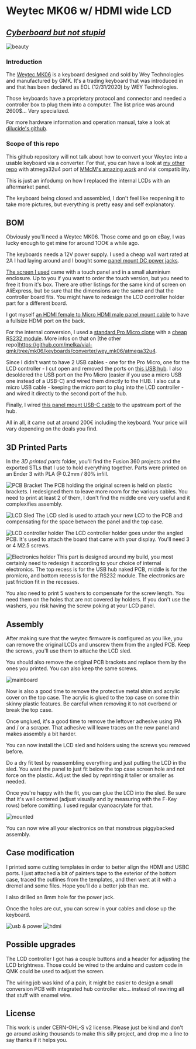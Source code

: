 # Weytec MK06 w/ HDMI wide LCD
## [*Cyberboard but not stupid*](https://www.reddit.com/r/MechanicalKeyboards/comments/17qkznx/cyberboard_but_not_stupid/)

![beauty](./pics/header.jpg)

### Introduction

The [Weytec MK06](https://deskthority.net/wiki/Weytec_Mk06) is a keyboard designed and sold by Wey Technologies and manufactured by GMK. It's a trading keyboard that was introduced in and that has been declared as EOL (12/31/2020) by WEY Technologies.

Those keyboards have a proprietary protocol and connector and needed a controller box to plug them into a computer. The list price was around 2600$... Very specialized.

For more hardware information and operation manual, take a look at [dilucide's github](https://github.com/dilucide/WeyMK06).

### Scope of this repo

This github repository will not talk about how to convert your Weytec into a usable keyboard via a converter. For that, you can have a look at [my other repo](https://github.com/melka/vial-qmk/tree/mk06/keyboards/converter/wey_mk06/atmega32u4) with atmega32u4 port of [MMcM's amazing work](https://deskthority.net/viewtopic.php?f=7&t=27319) and vial compatibility.

This is just an infodump on how I replaced the internal LCDs with an aftermarket panel.

The keyboard being closed and assembled, I don't feel like reopening it to take more pictures, but everything is pretty easy and self explanatory.

## BOM

Obviously you'll need a Weytec MK06. Those come and go on eBay, I was lucky enough to get mine for around 1OO€ a while ago.

The keyboards needs a 12V power supply. I used a cheap wall wart rated at 2A I had laying around and I bought some [panel mount DC power jacks](https://fr.aliexpress.com/item/1005002013180738.html).

[The screen I used](https://fr.aliexpress.com/item/1005002013180738.html) came with a touch panel and in a small aluminium enclosure. Up to you if you want to order the touch version, but you need to free it from it's box. There are other listings for the same kind of screen on AliExpress, but be sure that the dimensions are the same and that the controller board fits. You might have to redesign the LCD controller holder part for a different board.

I got myself [an HDMI female to Micro HDMI male panel mount cable](https://fr.aliexpress.com/item/1005004884692970.html) to have a fullsize HDMI port on the back.

For the internal conversion, I used a [standard Pro Micro clone](https://fr.aliexpress.com/item/32888212119.html) with a [cheap RS232 module](https://fr.aliexpress.com/item/1005004893579002.html?gatewayAdapt=glo2fra). More infos on that on [the other repo]https://github.com/melka/vial-qmk/tree/mk06/keyboards/converter/wey_mk06/atmega32u4.

Since I didn't want to have 2 USB cables - one for the Pro Micro, one for the LCD controller - I cut open and removed the ports on [this USB hub](https://fr.aliexpress.com/item/1005005865800439.html). I also desoldered the USB port on the Pro Micro (easier if you use a micro USB one instead of a USB-C) and wired them directly to the HUB. I also cut a micro USB cable - keeping the micro port to plug into the LCD controller - and wired it directly to the second port of the hub.

Finally, I wired [this panel mount USB-C cable](https://fr.aliexpress.com/item/1005005292322724.html) to the upstream port of the hub.

All in all, it came out at around 200€ including the keyboard. Your price will vary depending on the deals you find.

## 3D Printed Parts

In the *3D printed parts* folder, you'll find the Fusion 360 projects and the exported STLs that I use to hold everything together. Parts were printed on an Ender 3 with PLA @ 0.2mm / 80% infill.

![PCB Bracket](./pics/pcb_bracket.png)
The PCB holding the original screen is held on plastic brackets. I redesigned them to leave more room for the various cables. You need to print at least 2 of them, I don't find the middle one very useful and it complexifies assembly.

![LCD Sled](./pics/lcd_sled.png)
The LCD sled is used to attach your new LCD to the PCB and compensating for the space between the panel and the top case.

![LCD controller holder](./pics/lcd_controller_holder.png)
The LCD controller holder goes under the angled PCB. It's used to attach the board that came with your display. You'll need 3 or 4 M2.5 screws.

![Electronics holder](./pics/electronics_holder.png)
This part is designed around my build, you most certainly need to redesign it according to your choice of internal electronics. The top recess is for the USB hub naked PCB, middle is for the promicro, and bottom recess is for the RS232 module. The electronics are just friction fit in the recesses.

You also need to print 5 washers to compensate for the screw length. You need them on the holes that are not covered by holders. If you don't use the washers, you risk having the screw poking at your LCD panel.

## Assembly

After making sure that the weytec firmware is configured as you like, you can remove the original LCDs and unscrew them from the angled PCB. Keep the screws, you'll use them to attache the LCD sled.

You should also remove the original PCB brackets and replace them by the ones you printed. You can also keep the same screws.

![mainboard](./pics/mainboard.jpg)

Now is also a good time to remove the protective metal shim and acrylic cover on the top case. The acrylic is glued to the top case on some thin skinny plastic features. Be careful when removing it to not overbend or break the top case.

Once unglued, it's a good time to remove the leftover adhesive using IPA and / or a scraper. That adhesive will leave traces on the new panel and makes assembly a bit harder.

You can now install the LCD sled and holders using the screws you removed before.

Do a dry fit test by reassembling everything and just putting the LCD in the sled. You want the panel to just fit below the top case screen hole and not force on the plastic. Adjust the sled by reprinting it taller or smaller as needed.

Once you're happy with the fit, you can glue the LCD into the sled. Be sure that it's well centered (adjust visually and by measuring with the F-Key rows) before comitting. I used regular cyanoacrylate for that.

![mounted](./pics/mounted.jpg)

You can now wire all your electronics on that monstrous piggybacked assembly.

## Case modification

I printed some cutting templates in order to better align the HDMI and USBC ports. I just attached a bit of painters tape to the exterior of the bottom case, traced the outlines from the templates, and then went at it with a dremel and some files. Hope you'll do a better job than me.

I also drilled an 8mm hole for the power jack.

Once the holes are cut, you can screw in your cables and close up the keyboard.

![usb & power](./pics/usb_power.jpg)
![hdmi](./pics/hdmi.jpg)

## Possible upgrades

The LCD controller I got has a couple buttons and a header for adjusting the LCD brightness. Those could be wired to the arduino and custom code in QMK could be used to adjust the screen.

The wiring job was kind of a pain, it might be easier to design a small conversion PCB with integrated hub controller etc... instead of rewiring all that stuff with enamel wire.

## License

This work is under CERN-OHL-S v2 license. Please just be kind and don't go around asking thousands to make this silly project, and drop me a line to say thanks if it helps you.